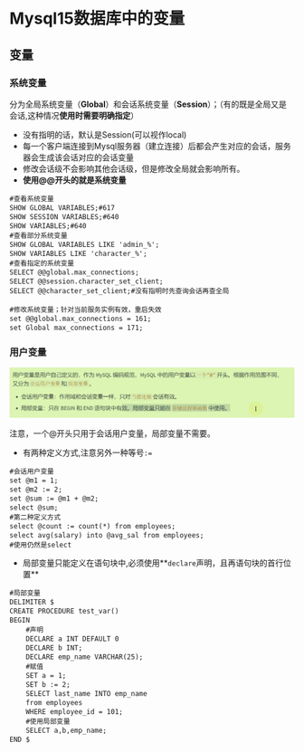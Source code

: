 # Mysql15数据库中的变量

## 变量

### 系统变量

分为全局系统变量（**Global**）和会话系统变量（**Session**）；（有的既是全局又是会话,这种情况**使用时需要明确指定**）

- 没有指明的话，默认是Session(可以视作local)
- 每一个客户端连接到Mysql服务器（建立连接）后都会产生对应的会话，服务器会生成该会话对应的会话变量
- 修改会话级不会影响其他会话级，但是修改全局就会影响所有。
- **使用@@开头的就是系统变量**

```mysql
#查看系统变量
SHOW GLOBAL VARIABLES;#617
SHOW SESSION VARIABLES;#640
SHOW VARIABLES;#640
#查看部分系统变量
SHOW GLOBAL VARIABLES LIKE 'admin_%';
SHOW VARIABLES LIKE 'character_%';
#查看指定的系统变量
SELECT @@global.max_connections; 
SELECT @@session.character_set_client;
SELECT @@character_set_client;#没有指明时先查询会话再查全局

#修改系统变量；针对当前服务实例有效，重启失效
set @@global.max_connections = 161;
set Global max_connections = 171;

```

### 用户变量

<img src="./../Pic/image-20231220203538436.png" alt="image-20231220203538436" style="zoom:67%;" />

注意，一个@开头只用于会话用户变量，局部变量不需要。

- 有两种定义方式,注意另外一种等号`:=`

```mysql
#会话用户变量
set @m1 = 1;
set @m2 := 2;
set @sum := @m1 + @m2;
select @sum;
#第二种定义方式
select @count := count(*) from employees;
select avg(salary) into @avg_sal from employees;
#使用仍然是select
```

- 局部变量只能定义在语句块中,必须使用**`declare`声明，且再语句块的首行位置**

```mysql
#局部变量
DELIMITER $
CREATE PROCEDURE test_var()
BEGIN
	#声明
	DECLARE a INT DEFAULT 0
	DECLARE b INT;
	DECLARE emp_name VARCHAR(25);
	#赋值
	SET a = 1;
	SET b := 2;
	SELECT last_name INTO emp_name
    from employees
    WHERE employee_id = 101;
	#使用局部变量
	SELECT a,b,emp_name;
END $
```

